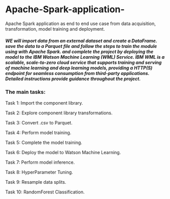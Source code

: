 # Apache-Spark-application-
Apache Spark application as end to end use case from data acquisition, transformation, model training and deployment.

##### WE will import data from an external dataset and create a DataFrame. save the data to a Parquet file and follow the steps to train the module using with Apache Spark. and complete the project by deploying the model to the IBM Watson Machine Learning (WML) Service. IBM WML is a scalable, scale-to-zero cloud service that supports training and serving of machine learning and deep learning models, providing a HTTP(S) endpoint for seamless consumption from third-party applications.  Detailed instructions provide guidance throughout the project.

### The main tasks:

Task 1: Import the component library. 

Task 2: Explore component library transformations.

Task 3: Convert .csv to Parquet. 

Task 4: Perform model training. 

Task 5: Complete the model training. 

Task 6: Deploy the model to Watson Machine Learning. 

Task 7: Perform model inference. 

Task 8: HyperParameter Tuning. 

Task 9: Resample data splits.  

Task 10: RandomForest Classification. 
